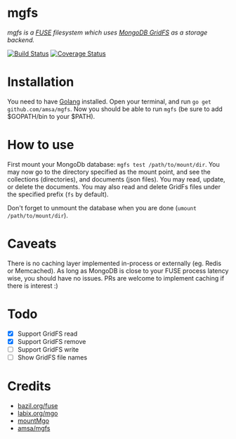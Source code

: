 # mgfs

*mgfs is a [FUSE](https://bazil.org/fuse/) filesystem which uses [MongoDB GridFS](https://docs.mongodb.com/manual/core/gridfs/) as a storage backend.*

[![Build Status](https://travis-ci.org/CpuID/mgfs.svg?branch=master)](https://travis-ci.org/CpuID/mgfs) [![Coverage Status](https://coveralls.io/repos/github/CpuID/mgfs/badge.svg?branch=master)](https://coveralls.io/github/CpuID/mgfs?branch=master)

# Installation
You need to have [Golang](https://golang.org/doc/install) installed.
Open your terminal, and run `go get github.com/amsa/mgfs`. Now you should be able to run `mgfs` (be sure to add $GOPATH/bin to your $PATH).

# How to use
First mount your MongoDb database: `mgfs test /path/to/mount/dir`. You may now go to the directory specified 
as the mount point, and see the collections (directories), and documents (json files). You may read, update, 
or delete the documents. You may also read and delete GridFs files under the specified prefix (`fs` by default).

Don't forget to unmount the database when you are done (`umount /path/to/mount/dir`).

# Caveats

There is no caching layer implemented in-process or externally (eg. Redis or Memcached). As long as MongoDB is close to your FUSE process latency wise,
you should have no issues. PRs are welcome to implement caching if there is interest :)

# Todo
- [x] Support GridFS read 
- [x] Support GridFS remove 
- [ ] Support GridFS write
- [ ] Show GridFS file names

# Credits

* [bazil.org/fuse](http://bazil.org/fuse)
* [labix.org/mgo](http://labix.org/mgo)
* [mountMgo](https://github.com/cryptix/mountMgo)
* [amsa/mgfs](https://github.com/amsa/mgfs)
